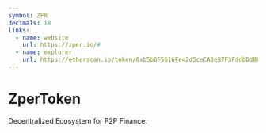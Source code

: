 ```yaml
---
symbol: ZPR
decimals: 18
links:
  - name: website
    url: https://zper.io/#
  - name: explorer
    url: https://etherscan.io/token/0xb5b8F5616Fe42d5ceCA3e87F3FddbDd8F496d760
---
```


# ZperToken

Decentralized Ecosystem for P2P Finance.
